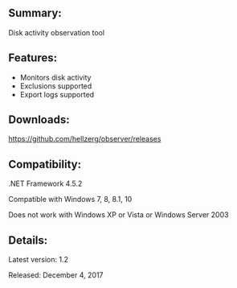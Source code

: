 ## Summary: ##

Disk activity observation tool

## Features: ##

* Monitors disk activity
* Exclusions supported
* Export logs supported

## Downloads: ##
https://github.com/hellzerg/observer/releases

## Compatibility: ##

.NET Framework 4.5.2
 
Compatible with Windows 7, 8, 8.1, 10

Does not work with Windows XP or Vista or Windows Server 2003

## Details: ##

Latest version: 1.2

Released: December 4, 2017